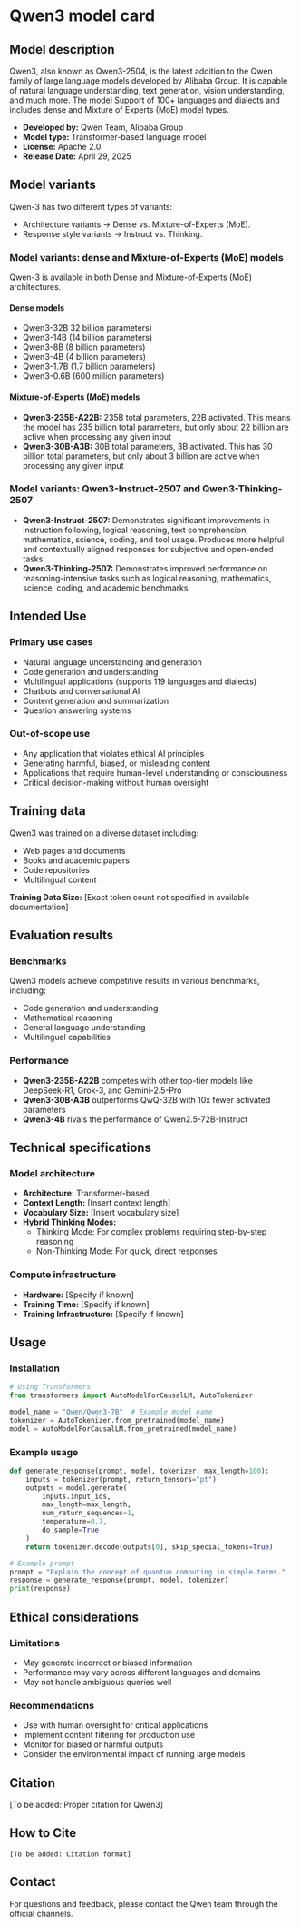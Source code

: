 # Qwen3 model card

## Model description
Qwen3, also known as Qwen3-2504, is the latest addition to the Qwen family of large language models developed by Alibaba Group. It is capable of natural language understanding, text generation, vision understanding, and much more. The model Support of 100+ languages and dialects and includes dense and Mixture of Experts (MoE) model types.

- **Developed by:** Qwen Team, Alibaba Group
- **Model type:** Transformer-based language model
- **License:** Apache 2.0
- **Release Date:** April 29, 2025

## Model variants
Qwen-3 has two different types of variants:  

- Architecture variants → Dense vs. Mixture-of-Experts (MoE).  
- Response style variants → Instruct vs. Thinking. 

### Model variants: dense and Mixture-of-Experts (MoE) models
Qwen-3 is available in both Dense and Mixture-of-Experts (MoE) architectures.

#### Dense models
- Qwen3-32B 32 billion parameters)
- Qwen3-14B (14 billion parameters)
- Qwen3-8B (8 billion parameters)
- Qwen3-4B (4 billion parameters)
- Qwen3-1.7B (1.7 billion parameters)
- Qwen3-0.6B (600 million parameters)

#### Mixture-of-Experts (MoE) models
- **Qwen3-235B-A22B:** 235B total parameters, 22B activated. This means the model has 235 billion total parameters, but only about 22 billion are active when processing any given input
- **Qwen3-30B-A3B:** 30B total parameters, 3B activated. This has 30 billion total parameters, but only about 3 billion are active when processing any given input


### Model variants: Qwen3-Instruct-2507 and Qwen3-Thinking-2507
- **Qwen3-Instruct-2507:** Demonstrates significant improvements in instruction following, logical reasoning, text comprehension, mathematics, science, coding, and tool usage. Produces more helpful and contextually aligned responses for subjective and open-ended tasks.
- **Qwen3-Thinking-2507:** Demonstrates improved performance on reasoning-intensive tasks such as logical reasoning, mathematics, science, coding, and academic benchmarks.


## Intended Use

### Primary use cases
- Natural language understanding and generation
- Code generation and understanding
- Multilingual applications (supports 119 languages and dialects)
- Chatbots and conversational AI
- Content generation and summarization
- Question answering systems

### Out-of-scope use
- Any application that violates ethical AI principles
- Generating harmful, biased, or misleading content
- Applications that require human-level understanding or consciousness
- Critical decision-making without human oversight

## Training data

Qwen3 was trained on a diverse dataset including:
- Web pages and documents
- Books and academic papers
- Code repositories
- Multilingual content

**Training Data Size:** [Exact token count not specified in available documentation]

## Evaluation results

### Benchmarks
Qwen3 models achieve competitive results in various benchmarks, including:
- Code generation and understanding
- Mathematical reasoning
- General language understanding
- Multilingual capabilities

### Performance
- **Qwen3-235B-A22B** competes with other top-tier models like DeepSeek-R1, Grok-3, and Gemini-2.5-Pro
- **Qwen3-30B-A3B** outperforms QwQ-32B with 10x fewer activated parameters
- **Qwen3-4B** rivals the performance of Qwen2.5-72B-Instruct

## Technical specifications

### Model architecture
- **Architecture:** Transformer-based
- **Context Length:** [Insert context length]
- **Vocabulary Size:** [Insert vocabulary size]
- **Hybrid Thinking Modes:**
  - Thinking Mode: For complex problems requiring step-by-step reasoning
  - Non-Thinking Mode: For quick, direct responses

### Compute infrastructure
- **Hardware:** [Specify if known]
- **Training Time:** [Specify if known]
- **Training Infrastructure:** [Specify if known]

## Usage

### Installation
```python
# Using Transformers
from transformers import AutoModelForCausalLM, AutoTokenizer

model_name = "Qwen/Qwen3-7B"  # Example model name
tokenizer = AutoTokenizer.from_pretrained(model_name)
model = AutoModelForCausalLM.from_pretrained(model_name)
```

### Example usage
```python
def generate_response(prompt, model, tokenizer, max_length=100):
    inputs = tokenizer(prompt, return_tensors="pt")
    outputs = model.generate(
        inputs.input_ids,
        max_length=max_length,
        num_return_sequences=1,
        temperature=0.7,
        do_sample=True
    )
    return tokenizer.decode(outputs[0], skip_special_tokens=True)

# Example prompt
prompt = "Explain the concept of quantum computing in simple terms."
response = generate_response(prompt, model, tokenizer)
print(response)
```

## Ethical considerations

### Limitations
- May generate incorrect or biased information
- Performance may vary across different languages and domains
- May not handle ambiguous queries well

### Recommendations
- Use with human oversight for critical applications
- Implement content filtering for production use
- Monitor for biased or harmful outputs
- Consider the environmental impact of running large models

## Citation

[To be added: Proper citation for Qwen3]

## How to Cite

```
[To be added: Citation format]
```

## Contact

For questions and feedback, please contact the Qwen team through the official channels.
